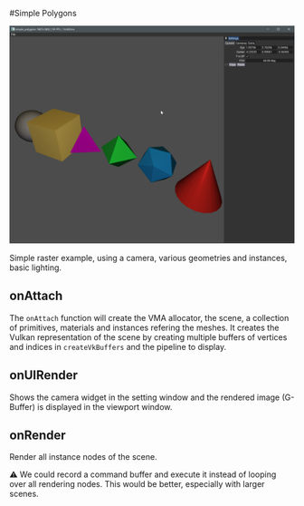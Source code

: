 #Simple Polygons

![](docs/simple_polygons.png)

Simple raster example, using a camera, various geometries and instances, basic lighting. 


## onAttach

The `onAttach` function will create the VMA allocator, the scene, a collection of primitives, materials and instances refering the meshes. It creates the Vulkan representation of the scene by creating multiple buffers of vertices and indices in `createVkBuffers` and the pipeline to display.

## onUIRender

Shows the camera widget in the setting window and the rendered image (G-Buffer) is displayed in the viewport window.

## onRender

Render all instance nodes of the scene. 

:warning: We could record a command buffer and execute it instead of looping over all rendering nodes. This would be better, especially with larger scenes.

